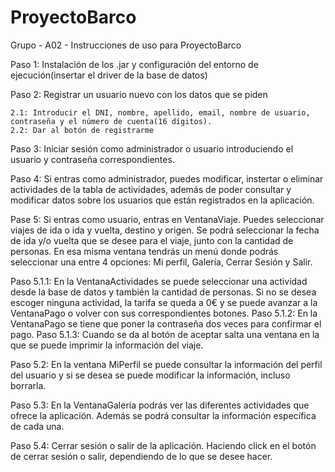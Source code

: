 # ProyectoBarco
Grupo - A02 - Instrucciones de uso para ProyectoBarco

Paso 1: Instalación de los .jar y configuración del entorno de ejecución(insertar el driver de la base de datos) 

Paso 2: Registrar un usuario nuevo con los datos que se piden 
	
	2.1: Introducir el DNI, nombre, apellido, email, nombre de usuario, contraseña y el número de cuenta(16 dígitos).
	2.2: Dar al botón de registrarme

Paso 3: Iniciar sesión como administrador o usuario introduciendo el usuario y contraseña correspondientes.

Paso 4: Si entras como administrador, puedes modificar, instertar o eliminar actividades de la tabla de actividades, además de poder consultar y modificar datos sobre 
los usuarios que están registrados en la aplicación. 

Pase 5: Si entras como usuario, entras en VentanaViaje. Puedes seleccionar viajes de ida o ida y vuelta, destino y origen. Se podrá seleccionar la fecha de ida y/o vuelta
que se desee para el viaje, junto con la cantidad de personas. En esa misma ventana tendrás un menú donde podrás seleccionar una entre 4 opciones: Mi perfil, Galería, Cerrar Sesión
y Salir.

  Paso 5.1.1: En la VentanaActividades se puede seleccionar una actividad desde la base de datos y también la cantidad de personas. Si no se desea escoger ninguna actividad, la tarifa se 
  queda a 0€ y se puede avanzar a la VentanaPago o volver con sus correspondientes botones.
  Paso 5.1.2: En la VentanaPago se tiene que poner la contraseña dos veces para confirmar el pago.
  Paso 5.1.3:  Cuando se da al botón de aceptar salta una ventana en la que se puede imprimir la información del viaje.

  Paso 5.2: En la ventana MiPerfil se puede consultar la información del perfil del usuario y si se desea se puede modificar la información, incluso borrarla.
  
  Paso 5.3: En la VentanaGalería podrás ver las diferentes actividades que ofrece la aplicación. Además se podrá consultar la información específica de cada una. 

  Paso 5.4: Cerrar sesión o salir de la aplicación. Haciendo click en el botón de cerrar sesión o salir, dependiendo de lo que se desee hacer.
